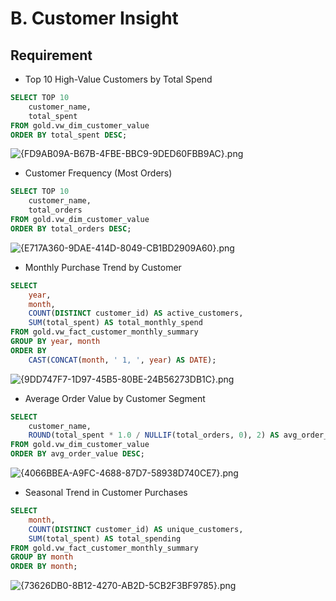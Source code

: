 # B. Customer Insight

## Requirement

- Top 10 High-Value Customers by Total Spend

```sql
SELECT TOP 10 
    customer_name,
    total_spent
FROM gold.vw_dim_customer_value
ORDER BY total_spent DESC;
```

![{FD9AB09A-B67B-4FBE-BBC9-9DED60FBB9AC}.png](attachment:7748eda6-89f5-40c4-abd6-6f3909f31948:FD9AB09A-B67B-4FBE-BBC9-9DED60FBB9AC.png)

- Customer Frequency (Most Orders)

```sql
SELECT TOP 10 
    customer_name,
    total_orders
FROM gold.vw_dim_customer_value
ORDER BY total_orders DESC;
```

![{E717A360-9DAE-414D-8049-CB1BD2909A60}.png](attachment:7df50dcc-c763-4ba4-8022-33ca15d2af74:E717A360-9DAE-414D-8049-CB1BD2909A60.png)

- Monthly Purchase Trend by Customer

```sql
SELECT 
    year,
    month,
    COUNT(DISTINCT customer_id) AS active_customers,
    SUM(total_spent) AS total_monthly_spend
FROM gold.vw_fact_customer_monthly_summary
GROUP BY year, month
ORDER BY 
    CAST(CONCAT(month, ' 1, ', year) AS DATE);
```

![{9DD747F7-1D97-45B5-80BE-24B56273DB1C}.png](attachment:70f0ae85-9435-471b-8e50-f0418c1d9a72:9DD747F7-1D97-45B5-80BE-24B56273DB1C.png)

- Average Order Value by Customer Segment

```sql
SELECT 
    customer_name,
    ROUND(total_spent * 1.0 / NULLIF(total_orders, 0), 2) AS avg_order_value
FROM gold.vw_dim_customer_value
ORDER BY avg_order_value DESC;
```

![{4066BBEA-A9FC-4688-87D7-58938D740CE7}.png](attachment:f2f2de1f-ccd1-4c64-90f4-0afaa5702629:4066BBEA-A9FC-4688-87D7-58938D740CE7.png)

- Seasonal Trend in Customer Purchases

```sql
SELECT 
    month,
    COUNT(DISTINCT customer_id) AS unique_customers,
    SUM(total_spent) AS total_spending
FROM gold.vw_fact_customer_monthly_summary
GROUP BY month
ORDER BY month;
```

![{73626DB0-8B12-4270-AB2D-5CB2F3BF9785}.png](attachment:8711f9a7-0402-478a-a5af-02575666cb45:73626DB0-8B12-4270-AB2D-5CB2F3BF9785.png)
